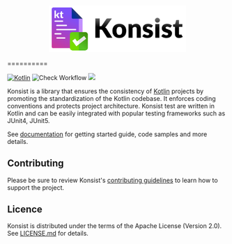 <div align="center">
<img  align="center" src="./misc/page-konsist-logo.png" alt="Konist" width="315" /></div>
<br>
==========

[![Kotlin](https://img.shields.io/badge/Kotlin-blue.svg?style=flat&logo=kotlin)](https://kotlinlang.org)
![Check Workflow](https://github.com/LemonAppDev/konsist/actions/workflows/check.yml/badge.svg)
[<img src="https://img.shields.io/maven-central/v/com.lemonappdev/konsist?label=Release"/>](https://central.sonatype.com/artifact/com.lemonappdev/konsist)

Konsist is a library that ensures the consistency of [Kotlin](https://kotlinlang.org/) projects by promoting the
standardization of the Kotlin codebase. It enforces coding conventions and protects project architecture. Konsist
test are written in Kotlin and can be easily integrated with popular testing frameworks such as JUnit4, JUnit5.

See [documentation](http://docs.konsist.lemonappdev.com/) for getting started guide, code samples and more details.

## Contributing

Please be sure to review Konsist's [contributing guidelines](https://docs.konsist.lemonappdev.com/help/contribute)
to learn how to support the project.

## Licence

Konsist is distributed under the terms of the Apache License (Version 2.0). See [LICENSE.md](LICENSE.md) for details.
